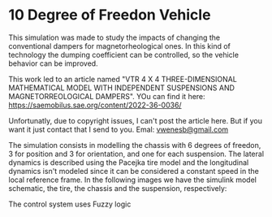 # 10 Degree of Freedon Vehicle

This simulation was made to study the impacts of changing 
the conventional dampers for magnetorheological ones. In this kind
of technology the dumping coefficient can be controlled, so the 
vehicle behavior can be improved. 

This work led to an article named "VTR 4 X 4 THREE-DIMENSIONAL MATHEMATICAL MODEL WITH INDEPENDENT SUSPENSIONS AND MAGNETORREOLOGICAL DAMPERS". YOu can find it here: https://saemobilus.sae.org/content/2022-36-0036/

Unfortunatly, due to copyright issues, I can't post the article here. But if you want it just contact that I send to you. Emal: vwenesb@gmail.com


The simulation consists in modelling the chassis with 6 degrees of freedon, 3 for position and 3 for orientation, and one for each suspension. The lateral dynamics is described using the Pacejka tire model and the longitudinal dynamics isn't modeled since it can be considered a constant speed in the local reference frame. In the following images we have the simulink model schematic, the tire, the chassis and the suspension, respectively:






The control system uses Fuzzy logic 